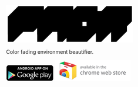 
![Fadr](fadr.png)

Color fading environment beautifier.

[![PlayStore](data/fadr-android/playstore-badge.png)](https://play.google.com/store/apps/details?id=disktree.net.fadr) [![ChromeWebstore](data/fadr-chrome/chrome-webstore-badge.png)](https://chrome.google.com/webstore/detail/fadr/lionpbnnnifoojemhjailcbcnbdcibfe)
